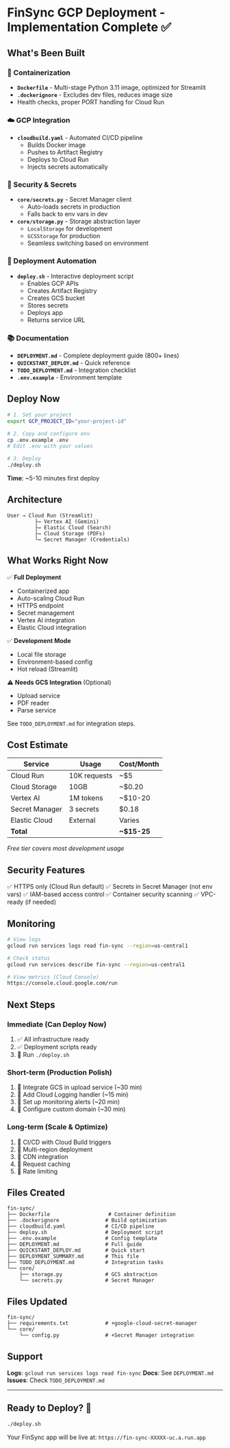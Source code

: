 # FinSync GCP Deployment - Implementation Complete ✅

## What's Been Built

### 🐳 Containerization
- **`Dockerfile`** - Multi-stage Python 3.11 image, optimized for Streamlit
- **`.dockerignore`** - Excludes dev files, reduces image size
- Health checks, proper PORT handling for Cloud Run

### ☁️ GCP Integration
- **`cloudbuild.yaml`** - Automated CI/CD pipeline
  - Builds Docker image
  - Pushes to Artifact Registry
  - Deploys to Cloud Run
  - Injects secrets automatically

### 🔐 Security & Secrets
- **`core/secrets.py`** - Secret Manager client
  - Auto-loads secrets in production
  - Falls back to env vars in dev
- **`core/storage.py`** - Storage abstraction layer
  - `LocalStorage` for development
  - `GCSStorage` for production
  - Seamless switching based on environment

### 🚀 Deployment Automation
- **`deploy.sh`** - Interactive deployment script
  - Enables GCP APIs
  - Creates Artifact Registry
  - Creates GCS bucket
  - Stores secrets
  - Deploys app
  - Returns service URL

### 📚 Documentation
- **`DEPLOYMENT.md`** - Complete deployment guide (800+ lines)
- **`QUICKSTART_DEPLOY.md`** - Quick reference
- **`TODO_DEPLOYMENT.md`** - Integration checklist
- **`.env.example`** - Environment template

## Deploy Now

```bash
# 1. Set your project
export GCP_PROJECT_ID="your-project-id"

# 2. Copy and configure env
cp .env.example .env
# Edit .env with your values

# 3. Deploy
./deploy.sh
```

**Time**: ~5-10 minutes first deploy

## Architecture

```
User → Cloud Run (Streamlit)
         ├→ Vertex AI (Gemini)
         ├→ Elastic Cloud (Search)
         ├→ Cloud Storage (PDFs)
         └→ Secret Manager (Credentials)
```

## What Works Right Now

✅ **Full Deployment**
- Containerized app
- Auto-scaling Cloud Run
- HTTPS endpoint
- Secret management
- Vertex AI integration
- Elastic Cloud integration

✅ **Development Mode**
- Local file storage
- Environment-based config
- Hot reload (Streamlit)

⚠️ **Needs GCS Integration** (Optional)
- Upload service
- PDF reader
- Parse service

See `TODO_DEPLOYMENT.md` for integration steps.

## Cost Estimate

| Service | Usage | Cost/Month |
|---------|-------|------------|
| Cloud Run | 10K requests | ~$5 |
| Cloud Storage | 10GB | ~$0.20 |
| Vertex AI | 1M tokens | ~$10-20 |
| Secret Manager | 3 secrets | $0.18 |
| Elastic Cloud | External | Varies |
| **Total** | | **~$15-25** |

*Free tier covers most development usage*

## Security Features

✅ HTTPS only (Cloud Run default)
✅ Secrets in Secret Manager (not env vars)
✅ IAM-based access control
✅ Container security scanning
✅ VPC-ready (if needed)

## Monitoring

```bash
# View logs
gcloud run services logs read fin-sync --region=us-central1

# Check status
gcloud run services describe fin-sync --region=us-central1

# View metrics (Cloud Console)
https://console.cloud.google.com/run
```

## Next Steps

### Immediate (Can Deploy Now)
1. ✅ All infrastructure ready
2. ✅ Deployment scripts ready
3. 🔲 Run `./deploy.sh`

### Short-term (Production Polish)
1. 🔲 Integrate GCS in upload service (~30 min)
2. 🔲 Add Cloud Logging handler (~15 min)
3. 🔲 Set up monitoring alerts (~20 min)
4. 🔲 Configure custom domain (~30 min)

### Long-term (Scale & Optimize)
1. 🔲 CI/CD with Cloud Build triggers
2. 🔲 Multi-region deployment
3. 🔲 CDN integration
4. 🔲 Request caching
5. 🔲 Rate limiting

## Files Created

```
fin-sync/
├── Dockerfile                   # Container definition
├── .dockerignore               # Build optimization
├── cloudbuild.yaml             # CI/CD pipeline
├── deploy.sh                   # Deployment script
├── .env.example                # Config template
├── DEPLOYMENT.md               # Full guide
├── QUICKSTART_DEPLOY.md        # Quick start
├── DEPLOYMENT_SUMMARY.md       # This file
├── TODO_DEPLOYMENT.md          # Integration tasks
└── core/
    ├── storage.py              # GCS abstraction
    └── secrets.py              # Secret Manager
```

## Files Updated

```
fin-sync/
├── requirements.txt            # +google-cloud-secret-manager
└── core/
    └── config.py               # +Secret Manager integration
```

## Support

**Logs**: `gcloud run services logs read fin-sync`
**Docs**: See `DEPLOYMENT.md`
**Issues**: Check `TODO_DEPLOYMENT.md`

---

## Ready to Deploy? 🚀

```bash
./deploy.sh
```

Your FinSync app will be live at:
`https://fin-sync-XXXXX-uc.a.run.app`

